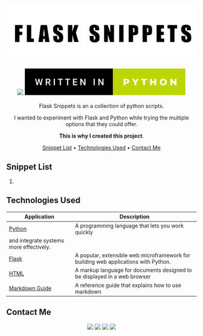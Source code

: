 
<div align="center">

<p align="center">
  <img src="img/cover.png" />
</p>

<img src="img/badge1.svg"/>
<img src="img/badge2.svg"/>
<br />
<br />
Flask Snippets is an a collection of python scripts.

I wanted to experiment with Flask and Python while trying the multiple options that they could offer.

**This is why I created this project**.

[Snippet List](#snippit-list) •
[Technologies Used](#technologies-used) •
[Contact Me](#contact-me)  




</div>

## Snippet List

1. 





## Technologies Used

| Application                                         | Description                                  
| --------------------------------------------------- |--------------------------------------------- 
| [Python](https://www.python.org/)                           | A programming language that lets you work quickly
and integrate systems more effectively.         | 
[Flask](https://flask.palletsprojects.com/en/2.1.x/)                           | A popular, extensible web microframework for building web applications with Python.    
| [HTML](https://developer.mozilla.org/en-US/docs/Web/HTML)                 | A  markup language for documents designed to be displayed in a web browser                                 
| [Markdown Guide](https://www.markdownguide.org/)    | A reference guide that explains how to use markdown                                 

## Contact Me
<p align="center">
<a href="https://www.linkedin.com/in/iamnasef/"><img src="https://img.shields.io/badge/LinkedIn-0077B5?style=for-the-badge&logo=linkedin&logoColor=white"/></a>
<a href="https://twitter.com/iamnasef"><img src="https://img.shields.io/badge/Twitter-1DA1F2?style=for-the-badge&logo=twitter&logoColor=white"/></a>
<a href="https://github.com/iamnasef"><img src="https://img.shields.io/badge/GitHub-100000?style=for-the-badge&logo=github&logoColor=white"/></a>
<a href="https://www.youtube.com/channel/UCx2qgl5gjP_oSK_mz674EtA"><img src="https://img.shields.io/badge/YouTube-FF0000?style=for-the-badge&logo=youtube&logoColor=white"/></a>
</p>